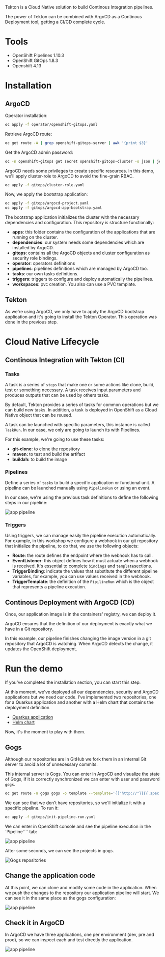 Tekton is a Cloud Native solution to build Continous Integration pipelines. 

The power of Tekton can be combined with ArgoCD as a Continous Deployment tool, getting a CI/CD complete cycle. 

# Tools
* OpenShift Pipelines 1.10.3 
* OpenShift GitOps 1.8.3
* Openshift 4.13

# Installation

## ArgoCD 

Operator installation:

```bash
oc apply -f operator/openshift-gitops.yaml
```

Retrieve ArgoCD route: 

```bash
oc get route -A | grep openshift-gitops-server | awk '{print $3}'
```

Get the ArgoCD admin password: 

```bash
oc -n openshift-gitops get secret openshift-gitops-cluster -o json | jq -r '.data["admin.password"]' | base64 -d
```

ArgoCD needs some privileges to create specific resources. In this demo, we'll apply cluster-role to ArgoCD to avoid the fine-grain RBAC.

```bash
oc apply -f gitops/cluster-role.yaml
```

Now, we apply the bootstrap application:

```bash
oc apply -f gitops/argocd-project.yaml
oc apply -f gitops/argocd-app-bootstrap.yaml
```

The bootstrap application initializes the cluster with the necessary dependencies and configuration. This repository is structure functionally:

* **apps**: this folder contains the configuration of the applications that are running on the cluster.
* **dependencies**: our system needs some dependencies which are installed by ArgoCD.
* **gitops**: contains all the ArgoCD objects and cluster configuration as security role bindings.
* **operator**: operators definitions
* **pipelines**: pipelines definitions which are managed by ArgoCD too.
* **tasks**: our own tasks definitions.
* **triggers**: triggers to configure and deploy automatically the pipelines.
* **workspaces**: pvc creation. You also can use a PVC template. 

## Tekton

As we're using ArgoCD, we only have to apply the ArgoCD bootstrap application and it's going to install the Tekton Operator. This operation was done in the previous step. 

# Cloud Native Lifecycle

## Continous Integration with Tekton (CI)

### Tasks

A task is a series of ```steps``` that make one or some actions like clone, build, test or something necessary. A task receives input parameters and produces outputs that can be used by others tasks.

By default, Tekton provides a series of tasks for common operations but we can build new tasks. In addition, a task is deployed in OpenShift as a Cloud Native object that can be reused. 

A task can be launched with specific parameters, this instance is called ```TaskRun```. In our case, we only are going to launch its with Pipelines.

For this example, we're going to use these tasks:

* **git-clone:** to clone the repository
* **maven:** to test and build the artifact
* **buildah:** to build the image

### Pipelines

Define a series of ```tasks``` to build a specific application or functional unit. A pipeline can be launched manually using ```PipelineRun``` or using an event.

In our case, we're using the previous task definitions to define the following steps in our pipeline:

![app pipeline](images/quarkus-pipeline.png)

### Triggers

Using triggers, we can manage easily the pipeline execution automatically. For example, in this workshop we configure a webhook in our git repository that initialize the pipeline, to do that, we use the following objects:

* **Route**: the route defines the endpoint where the webhook has to call. 
* **EventListener**: this object defines how it must actuate when a webhook is received. It's essential to complete ```bindings``` and ```template```sections. 
* **TriggerBinding**: indicate the values that substitute the different pipeline variables, for example, you can use values received in the webhook.
* **TriggerTemplate**: the definition of the ```PipilineRun``` which is the object that represents a pipeline execution.

## Continous Deployment with ArgoCD (CD)

Once, our application image is in the containers' registry, we can deploy it. 

ArgoCD ensures that the definition of our deployment is exactly what we have in a Git repository. 

In this example, our pipeline finishes changing the image version in a git repository that ArgoCD is watching. When ArgoCD detects the change, it updates the OpenShift deployment. 

# Run the demo

If you've completed the installation section, you can start this step. 

At this moment, we've deployed all our dependencies, security and ArgoCD applications but we need our code. I've implemented two repositories, one for a Quarkus application and another with a Helm chart that contains the deployment definition. 

* [Quarkus application](https://github.com/dbgjerez/workshop-tekton-argocd-app-quarkus)
* [Helm chart](https://github.com/dbgjerez/workshop-tekton-argocd-app-quarkus-config)

Now, it's the moment to play with them.

## Gogs

Although our repositories are in GitHub we fork them in an internal Git server to avoid a lot of unnecessary commits. 

This internal server is Gogs. You can enter in ArgoCD and visualize the state of Gogs, if it is correctly synchronized we can enter with user and password ```gogs```.

```bash
oc get route -n gogs gogs -o template --template='{{"http://"}}{{.spec.host}}'
```

We can see that we don't have repositories, so we'll initialize it with a specific pipeline. To run it: 

```bash
oc apply -f gitops/init-pipeline-run.yaml
```

We can enter in OpenShift console and see the pipeline execution in the `Pipeline```` tab:

![app pipeline](images/init-pipeline.png)

After some seconds, we can see the projects in gogs.

![Gogs repositories](images/gogs-apps.png)

## Change the application code

At this point, we can clone and modify some code in the application. When we push the changes to the repository our application pipeline will start. We can see it in the same place as the gogs configuration:

![app pipeline](images/quarkus-pipeline.png)

## Check it in ArgoCD

In ArgoCD we have three applications, one per environment (dev, pre and prod), so we can inspect each and test directly the application.

![app pipeline](images/quarkus-apps.png)